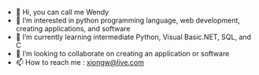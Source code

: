 - 👋 Hi, you can call me Wendy
- 👀 I’m interested in python programming language, web development, creating applications, and software
- 🌱 I’m currently learning intermediate Python, Visual Basic.NET, SQL, and C
- 💞️ I’m looking to collaborate on creating an application or software
- 📫 How to reach me : xiongw@live.com

<!---
Wxiong1/Wxiong1 is a ✨ special ✨ repository because its `README.md` (this file) appears on your GitHub profile.
You can click the Preview link to take a look at your changes.
--->
